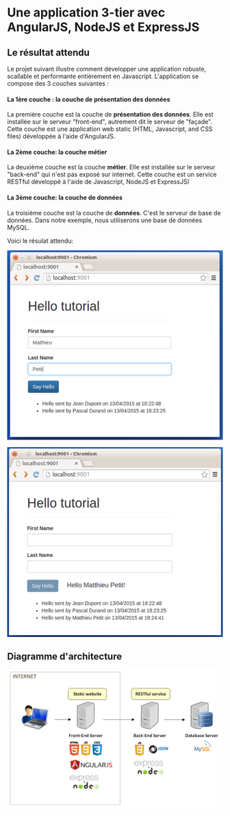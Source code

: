 # Une application 3-tier avec AngularJS, NodeJS et ExpressJS

## Le résultat attendu

Le projet suivant illustre comment développer une application robuste, scallable et performante entièrement en Javascript. L'application se compose des 3 couches suivantes :

#### La 1ère couche : la couche de présentation des données

La première couche est la couche de **présentation des données**. Elle est installée sur le serveur "front-end", autrement dit le serveur de "façade". Cette couche est une application web static (HTML, Javascript, and CSS files) développée à l'aide d'AngularJS.

#### La 2ème couche: la couche métier

La deuxième couche est la couche **métier**. Elle est installée sur le serveur "back-end" qui n'est pas exposé sur internet. Cette couche est un service RESTful développé à l'aide de Javascript, NodeJS et ExpressJS)

#### La 3ème couche: la couche de données

La troisième couche est la couche de **données**. C'est le serveur de base de données. Dans notre exemple, nous utiliserons une base de données MySQL.

Voici le résulat attendu: 

![Image](/documentation/images/screen3.png)

![Image](/documentation/images/screen4.png)

## Diagramme d'architecture

![Image](/documentation/images/architecture.png)
